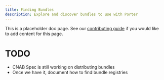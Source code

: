 ```yaml
---
title: Finding Bundles
description: Explore and discover bundles to use with Porter
---
```


This is a placeholder doc page. See our [contributing guide][contrib] 
if you would like to add content for this page.

# TODO

* CNAB Spec is still working on distributing bundles
* Once we have it, document how to find bundle registries

[contrib]: /src/CONTRIBUTING.md#documentation